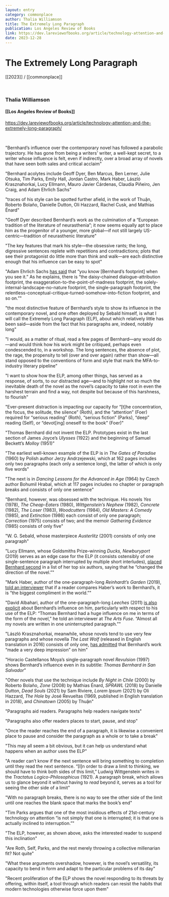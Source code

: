```yaml
---
layout: entry
category: commonplace
author: Thalia Williamson
title: The Extremely Long Paragraph
publication: Los Angeles Review of Books
link: https://dev.lareviewofbooks.org/article/technology-attention-and-the-extremely-long-paragraph/
date: 2023-12-28
---
```


# The Extremely Long Paragraph

[[2023]] / [[commonplace]]

<br>

### Thalia Williamson

#### [[Los Angeles Review of Books]]

<https://dev.lareviewofbooks.org/article/technology-attention-and-the-extremely-long-paragraph/>


<br>

"Bernhard’s influence over the contemporary novel has followed a parabolic trajectory. He has gone from being a writers’ writer, a well-kept secret, to a writer whose influence is felt, even if indirectly, over a broad array of novels that have seen both sales and critical acclaim"

"Bernhard acolytes include Geoff Dyer, Ben Marcus, Ben Lerner, Julie Otsuka, Tim Parks, Emily Hall, Jordan Castro, Mark Haber, László Krasznahorkai, Lucy Ellmann, Mauro Javier Cárdenas, Claudia Piñeiro, Jen Craig, and Adam Ehrlich Sachs"

"traces of his style can be spotted further afield, in the work of Thuận, Roberto Bolaño, Danielle Dutton, Oli Hazzard, Rachel Cusk, and Mathias Énard"

"Geoff Dyer described Bernhard’s work as the culmination of a “European tradition of the literature of neurasthenia”; it now seems equally apt to place him as the progenitor of a younger, more global—if not still largely US-centric—tradition of neurasthenic literature"

"The key features that mark his style—the obsessive rants; the long, digressive sentences replete with repetitions and contradictions; plots that see their protagonist do little more than think and walk—are each distinctive enough that his influence can be easy to spot"

"Adam Ehrlich Sachs [has said](https://www.hobartpulp.com/web_features/an-interview-with-adam-ehrlich-sachs) that “you know [Bernhard’s footprint] when you see it.” As he explains, there is “the daisy-chained dialogue-attribution footprint, the exaggeration-to-the-point-of-madness footprint, the solely-internal-landscape-no-nature footprint, the single-paragraph footprint, the relentless-conceptual-critique-turned-somehow-into-fiction footprint, and so on.”"

"the most distinctive feature of Bernhard’s style to show its influence in the contemporary novel, and one often deployed by Sebald himself, is what I will call the Extremely Long Paragraph (ELP), about which relatively little has been said—aside from the fact that his paragraphs are, indeed, notably long"

"I would, as a matter of ritual, read a few pages of Bernhard—any would do—and would think how his work might be critiqued, perhaps even condescended to, in a workshop. The long sentences, the absence of plot, the rage, the propensity to tell (over and over again) rather than show—all stand opposed to the conventions of form and style that mark the MFA-to-industry literary pipeline"

"I want to show how the ELP, among other things, has served as a response, of sorts, to our distracted age—and to highlight not so much the inevitable death of the novel as the novel’s capacity to take root in even the harshest terrain and find a way, not despite but because of this harshness, to flourish"

"Ever-present distraction is impacting our capacity for “[t]he concentration, the focus, the solitude, the silence” (Roth), and the “attention” (Foer) required for “serious reading” (Roth), “serious fiction” (Parks), “deep” reading (Self), or “devot[ing] oneself to the book” (Foer)"

"Thomas Bernhard did not invent the ELP. Prototypes exist in the last section of James Joyce’s *Ulysses* (1922) and the beginning of Samuel Beckett’s *Molloy* (1951)"

"The earliest well-known example of the ELP is in *The Gates of Paradise* (1960) by Polish author Jerzy Andrzejewski, which at 162 pages includes only two paragraphs (each only a sentence long), the latter of which is only five words"

"The next is in *Dancing Lessons for the Advanced in Age* (1964) by Czech author Bohumil Hrabal, which at 117 pages includes no chapter or paragraph breaks and consists of only one sentence"

"Bernhard, however, was obsessed with the technique. His novels *Yes* (1978), *The Cheap-Eaters* (1980), *Wittgenstein’s Nephew* (1982), *Concrete* (1982), *The Loser* (1983), *Woodcutters* (1984), *Old Masters: A Comedy* (1985), and *Extinction* (1986) each consist of only one paragraph; *Correction* (1975) consists of two; and the memoir *Gathering Evidence* (1985) consists of only five"

"W. G. Sebald, whose masterpiece *Austerlitz* (2001) consists of only one paragraph"

"Lucy Ellmann, whose Goldsmiths Prize–winning *Ducks, Newburyport* (2019) serves as an edge case for the ELP (it consists ostensibly of one single-sentence paragraph interrupted by multiple short interludes), [placed Bernhard second](https://www.shelf-awareness.com/issue.html?issue=3573#m45674.) in a list of her top six authors, saying that he “changed the direction of the novel.”"

"Mark Haber, author of the one-paragraph-long *Reinhardt’s Garden* (2019), [told an interviewer](https://tinhouse.com/transcript/between-the-covers-mark-haber-interview/) that if a reader compares Haber’s work to Bernhard’s, it is “the biggest compliment in the world.”"

"David Albahari, author of the one-paragraph-long *Leeches* (2011) [is also explicit](https://artsfuse.org/113991/fuse-interview-david-albaharis-globetrotter-the-postmodern-emigre-blues/) about Bernhard’s influence on him, particularly with respect to his use of the ELP: “Thomas Bernhard had a huge influence on me in terms of the form of the novel,” he told an interviewer at *The Arts Fuse*. “Almost all my novels are written in one uninterrupted paragraph.”"

"László Krasznahorkai, meanwhile, whose novels tend to use very few paragraphs and whose novella *The Last Wolf* (released in English translation in 2016) consists of only one, [has admitted](https://www.musicandliterature.org/features/2013/12/11/a-conversation-with-lszl-krasznahorkai) that Bernhard’s work “made a very deep impression” on him"

"Horacio Castellanos Moya’s single-paragraph novel *Revulsion* (1997) shows Bernhard’s influence even in its subtitle: *Thomas Bernhard in San Salvador*"

"Other novels that use the technique include *By Night in Chile* (2000) by Roberto Bolaño, *Zone* (2008) by Mathias Énard, *SPRAWL* (2018) by Danielle Dutton, *Dead Souls* (2021) by Sam Riviere, *Lorem Ipsum* (2021) by Oli Hazzard, *The Hole* by José Revueltas (1969, published in English translation in 2018), and *Chinatown* (2005) by Thuận"

"Paragraphs aid readers. Paragraphs help readers navigate texts"

"Paragraphs also offer readers places to start, pause, and stop"

"Once the reader reaches the end of a paragraph, it is likewise a convenient place to pause and consider the paragraph as a whole or to take a break"

"This may all seem a bit obvious, but it can help us understand what happens when an author uses the ELP"

"A reader can’t know if the next sentence will bring something to completion until they read the next sentence. “[I]n order to draw a limit to thinking, we should have to think both sides of this limit,” Ludwig Wittgenstein writes in the *Tractatus Logico-Philosophicus* (1921). A paragraph break, which allows us to glance beyond it without having to *read* beyond it, serves as a tool for seeing the other side of a limit"

"With no paragraph breaks, there is no way to see the other side of the limit until one reaches the blank space that marks the book’s end"

"Tim Parks argues that one of the most insidious effects of 21st-century technology on attention “is not simply that one is interrupted; it is that one is actually inclined to interruption.”"

"The ELP, however, as shown above, asks the interested reader to suspend this inclination"

"Are Roth, Self, Parks, and the rest merely throwing a collective millenarian fit? Not quite"

"What these arguments overshadow, however, is the novel’s versatility, its capacity to bend in form and adapt to the particular problems of its day"

"Recent proliferation of the ELP shows the novel responding to its threats by offering, within itself, a tool through which readers can resist the habits that modern technologies otherwise force upon them"
